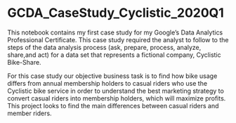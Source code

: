 # GCDA_CaseStudy_Cyclistic_2020Q1
This notebook contains my first case study for my Google’s Data Analytics Professional Certificate. This case study required the analyst to follow to the steps of the data analysis process (ask, prepare, process, analyze, share,and act) for a data set that represents a fictional company, Cyclistic Bike-Share. 

For this case study our objective business task is to find how bike usage differs from annual membership holders to casual riders who use the Cyclistic bike service in order to understand the best marketing strategy to convert casual riders into membership holders, which will maximize profits. This project looks to find the main differences between casual riders and member riders.
